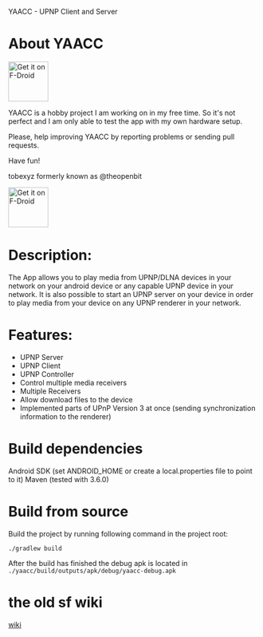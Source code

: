 YAACC - UPNP Client and Server

# About YAACC 

[<img src="https://f-droid.org/badge/get-it-on.png"
     alt="Get it on F-Droid"
     height="80">](https://f-droid.org/packages/de.yaacc/)

YAACC is a hobby project I am working on in my free time.
So it's not perfect and I am only able to test the app with my own hardware setup.

Please, help improving YAACC by reporting problems or sending pull requests.

Have fun!

tobexyz formerly known as @theopenbit

[<img src="https://f-droid.org/badge/get-it-on.png"
     alt="Get it on F-Droid"
     height="80">](https://f-droid.org/packages/de.yaacc/)


# Description:
The App allows you to play media from UPNP/DLNA devices in your network on your android
device or any capable UPNP device in your network. It is also possible to start
an UPNP server on your device in order to play media from your device on any
UPNP renderer in your network.

# Features:

* UPNP Server
* UPNP Client
* UPNP Controller
* Control multiple media receivers
* Multiple Receivers
* Allow download files to the device
* Implemented parts of UPnP Version 3 at once (sending synchronization information to the renderer)

# Build dependencies
Android SDK (set ANDROID_HOME or create a local.properties file to point to it)
Maven (tested with 3.6.0)

# Build from source
Build the project by running following command in the project root:

```./gradlew build```

After the build has finished the debug apk is located in 
```./yaacc/build/outputs/apk/debug/yaacc-debug.apk```

# the old sf wiki

[wiki](./wiki/YaaccWiki.md)
